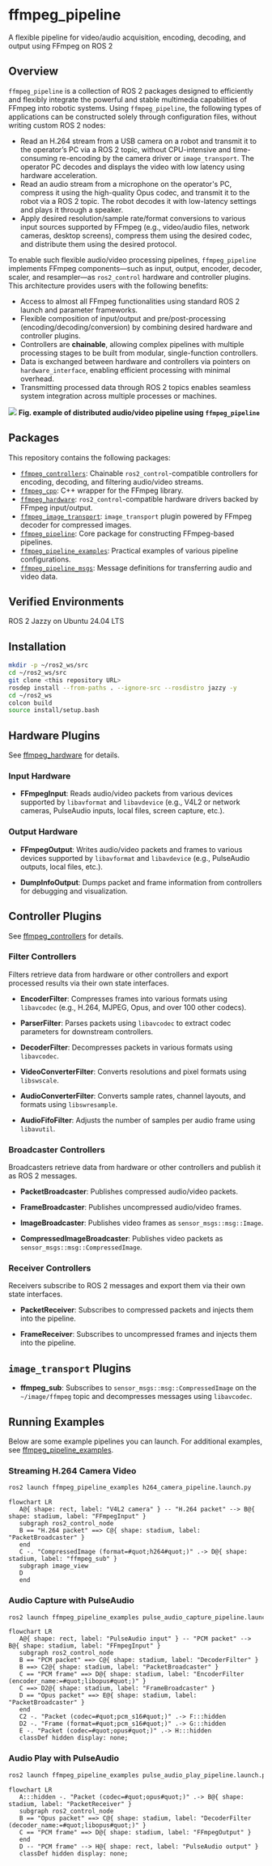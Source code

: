 # ffmpeg_pipeline

A flexible pipeline for video/audio acquisition, encoding, decoding, and output using FFmpeg on ROS 2

## Overview

`ffmpeg_pipeline` is a collection of ROS 2 packages designed to efficiently and flexibly integrate the powerful and stable multimedia capabilities of FFmpeg into robotic systems. Using `ffmpeg_pipeline`, the following types of applications can be constructed solely through configuration files, without writing custom ROS 2 nodes:

* Read an H.264 stream from a USB camera on a robot and transmit it to the operator’s PC via a ROS 2 topic, without CPU-intensive and time-consuming re-encoding by the camera driver or `image_transport`. The operator PC decodes and displays the video with low latency using hardware acceleration.
* Read an audio stream from a microphone on the operator's PC, compress it using the high-quality Opus codec, and transmit it to the robot via a ROS 2 topic. The robot decodes it with low-latency settings and plays it through a speaker.
* Apply desired resolution/sample rate/format conversions to various input sources supported by FFmpeg (e.g., video/audio files, network cameras, desktop screens), compress them using the desired codec, and distribute them using the desired protocol.

To enable such flexible audio/video processing pipelines, `ffmpeg_pipeline` implements FFmpeg components—such as input, output, encoder, decoder, scaler, and resampler—as `ros2_control` hardware and controller plugins. This architecture provides users with the following benefits:

* Access to almost all FFmpeg functionalities using standard ROS 2 launch and parameter frameworks.
* Flexible composition of input/output and pre/post-processing (encoding/decoding/conversion) by combining desired hardware and controller plugins.
* Controllers are **chainable**, allowing complex pipelines with multiple processing stages to be built from modular, single-function controllers.
* Data is exchanged between hardware and controllers via pointers on `hardware_interface`, enabling efficient processing with minimal overhead.
* Transmitting processed data through ROS 2 topics enables seamless system integration across multiple processes or machines.

![](https://raw.githubusercontent.com/yoshito-n-students/ffmpeg_pipeline/images/images/example_for_overview.png)
**Fig. example of distributed audio/video pipeline using `ffmpeg_pipeline`** 

## Packages

This repository contains the following packages:

* [`ffmpeg_controllers`](ffmpeg_controller): Chainable `ros2_control`-compatible controllers for encoding, decoding, and filtering audio/video streams.
* [`ffmpeg_cpp`](ffmpeg_cpp): C++ wrapper for the FFmpeg library.
* [`ffmpeg_hardware`](ffmpeg_hardware): `ros2_control`-compatible hardware drivers backed by FFmpeg input/output.
* [`ffmpeg_image_transport`](ffmpeg_image_transport): `image_transport` plugin powered by FFmpeg decoder for compressed images.
* [`ffmpeg_pipeline`](ffmpeg_pipeline): Core package for constructing FFmpeg-based pipelines.
* [`ffmpeg_pipeline_examples`](ffmpeg_pipeline_examples): Practical examples of various pipeline configurations.
* [`ffmpeg_pipeline_msgs`](ffmpeg_pipeline_msgs): Message definitions for transferring audio and video data.

## Verified Environments

ROS 2 Jazzy on Ubuntu 24.04 LTS

## Installation

```bash
mkdir -p ~/ros2_ws/src
cd ~/ros2_ws/src
git clone <this repository URL>
rosdep install --from-paths . --ignore-src --rosdistro jazzy -y
cd ~/ros2_ws
colcon build
source install/setup.bash
```

## Hardware Plugins

See [ffmpeg_hardware](ffmpeg_hardware) for details.

### Input Hardware

* **FFmpegInput**: Reads audio/video packets from various devices supported by `libavformat` and `libavdevice` (e.g., V4L2 or network cameras, PulseAudio inputs, local files, screen capture, etc.).

### Output Hardware

* **FFmpegOutput**: Writes audio/video packets and frames to various devices supported by `libavformat` and `libavdevice` (e.g., PulseAudio outputs, local files, etc.).

* **DumpInfoOutput**: Dumps packet and frame information from controllers for debugging and visualization.

## Controller Plugins

See [ffmpeg_controllers](ffmpeg_controller) for details.

### Filter Controllers

Filters retrieve data from hardware or other controllers and export processed results via their own state interfaces.

* **EncoderFilter**: Compresses frames into various formats using `libavcodec` (e.g., H.264, MJPEG, Opus, and over 100 other codecs).

* **ParserFilter**: Parses packets using `libavcodec` to extract codec parameters for downstream controllers.

* **DecoderFilter**: Decompresses packets in various formats using `libavcodec`.

* **VideoConverterFilter**: Converts resolutions and pixel formats using `libswscale`.

* **AudioConverterFilter**: Converts sample rates, channel layouts, and formats using `libswresample`.

* **AudioFifoFilter**: Adjusts the number of samples per audio frame using `libavutil`.

### Broadcaster Controllers

Broadcasters retrieve data from hardware or other controllers and publish it as ROS 2 messages.

* **PacketBroadcaster**: Publishes compressed audio/video packets.

* **FrameBroadcaster**: Publishes uncompressed audio/video frames.

* **ImageBroadcaster**: Publishes video frames as `sensor_msgs::msg::Image`.

* **CompressedImageBroadcaster**: Publishes video packets as `sensor_msgs::msg::CompressedImage`.

### Receiver Controllers

Receivers subscribe to ROS 2 messages and export them via their own state interfaces.

* **PacketReceiver**: Subscribes to compressed packets and injects them into the pipeline.

* **FrameReceiver**: Subscribes to uncompressed frames and injects them into the pipeline.

## `image_transport` Plugins

* **ffmpeg_sub**: Subscribes to `sensor_msgs::msg::CompressedImage` on the `~/image/ffmpeg` topic and decompresses messages using `libavcodec`.

## Running Examples

Below are some example pipelines you can launch. For additional examples, see [ffmpeg_pipeline_examples](ffmpeg_pipeline_examples).

### Streaming H.264 Camera Video

```bash
ros2 launch ffmpeg_pipeline_examples h264_camera_pipeline.launch.py
```

```mermaid
flowchart LR
   A@{ shape: rect, label: "V4L2 camera" } -- "H.264 packet" --> B@{ shape: stadium, label: "FFmpegInput" }
   subgraph ros2_control_node
   B == "H.264 packet" ==> C@{ shape: stadium, label: "PacketBroadcaster" }
   end
   C -. "CompressedImage (format=#quot;h264#quot;)" .-> D@{ shape: stadium, label: "ffmpeg_sub" }
   subgraph image_view
   D
   end
```

### Audio Capture with PulseAudio

```bash
ros2 launch ffmpeg_pipeline_examples pulse_audio_capture_pipeline.launch.py
```

```mermaid
flowchart LR
   A@{ shape: rect, label: "PulseAudio input" } -- "PCM packet" --> B@{ shape: stadium, label: "FFmpegInput" }
   subgraph ros2_control_node
   B == "PCM packet" ==> C@{ shape: stadium, label: "DecoderFilter" }
   B ==> C2@{ shape: stadium, label: "PacketBroadcaster" }
   C == "PCM frame" ==> D@{ shape: stadium, label: "EncoderFilter (encoder_name:=#quot;libopus#quot;)" }
   C ==> D2@{ shape: stadium, label: "FrameBroadcaster" }
   D == "Opus packet" ==> E@{ shape: stadium, label: "PacketBroadcaster" }
   end
   C2 -. "Packet (codec=#quot;pcm_s16#quot;)" .-> F:::hidden
   D2 -. "Frame (format=#quot;pcm_s16#quot;)" .-> G:::hidden
   E -. "Packet (codec=#quot;opus#quot;)" .-> H:::hidden
   classDef hidden display: none;
```

### Audio Play with PulseAudio

```bash
ros2 launch ffmpeg_pipeline_examples pulse_audio_play_pipeline.launch.py
```

```mermaid
flowchart LR
   A:::hidden -. "Packet (codec=#quot;opus#quot;)" .-> B@{ shape: stadium, label: "PacketReceiver" }
   subgraph ros2_control_node
   B == "Opus packet" ==> C@{ shape: stadium, label: "DecoderFilter (decoder_name:=#quot;libopus#quot;)" }
   C == "PCM frame" ==> D@{ shape: stadium, label: "FFmpegOutput" }
   end
   D -- "PCM frame" --> H@{ shape: rect, label: "PulseAudio output" }
   classDef hidden display: none;
```